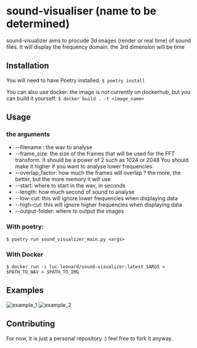 # sound-visualiser (name to be determined)

sound-visualizer aims to procude 3d images (render or real time) of sound files. It will display the frequency domain. 
the 3rd dimension will be time

## Installation

You will need to have Poetry installed.
```$ poetry install```


You can also use docker. the image is not currently on dockerhub, but you can build it yourself:
```$ docker build . -t <image_name>```

## Usage
### the arguments
* --filename <filename>: the wav to analyse
* --frame_size: the size of the frames that will be used for the FFT transform. It should be a power of 2 such as 1024 or 2048
 You should make it higher if you want to analyse lower frequencies.
* --overlap_factor: how much the frames will overlap ? the more, the better, but the more memory it will use
* --start: where to start in the wav, in seconds
* --length: how much second of sound to analyse
* --low-cut:  this will ignore lower frequencies when displaying data
* --high-cut: this will ignore higher frequencies when displaying data
* --output-folder: where to output the images
### With poetry: 
```$ poetry run sound_visualizer_main.py <args>```
### With Docker
```$ docker run -i luc-leonard/sound-visualizer:latest $ARGS < $PATH_TO_WAV > $PATH_TO_IMG ```

## Examples
![example_1](examples/example_1.png)
![example_2](examples/example_2.png)

## Contributing
For now, it is just a personal repository :) feel free to fork it anyway.
